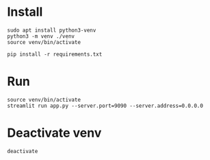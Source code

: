 # Install

```
sudo apt install python3-venv
python3 -m venv ./venv
source venv/bin/activate

pip install -r requirements.txt
```

# Run
```
source venv/bin/activate
streamlit run app.py --server.port=9090 --server.address=0.0.0.0
```

# Deactivate venv
```
deactivate
```